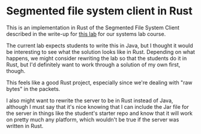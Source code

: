 # Segmented file system client in Rust

This is an implementation in Rust of the Segmented File System Client
described in the write-up for
[this lab](https://github.com/UMM-CSci-Systems/Segmented-file-system-client)
for our systems lab course.

The current lab expects students to write this in Java, but I
thought it would be interesting to see what the solution looks like
in Rust. Depending on what happens, we might consider rewriting the
lab so that the students do it in Rust, but I'd definitely want to
work through a solution of my own first, though.

This feels like a good Rust project, especially since we're
dealing with "raw bytes" in the packets.

I also might want to rewrite the server to be in Rust instead of Java,
although I must say that it's nice knowing that I can include the
Jar file for the server in things like the student's starter repo and
know that it will work on pretty much any platform, which wouldn't
be true if the server was written in Rust.
